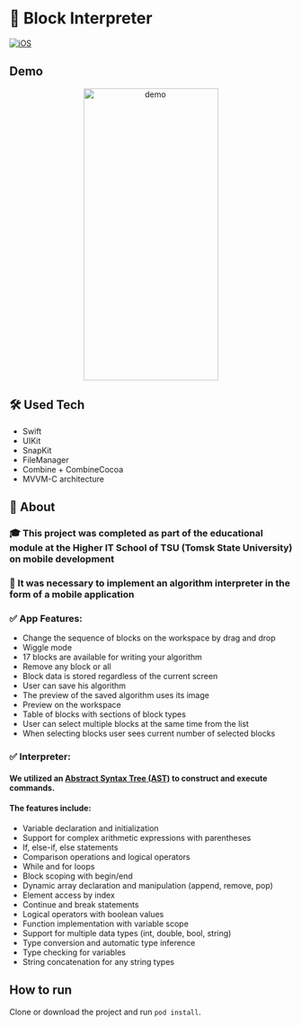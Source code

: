 # 🔳 Block Interpreter

[![iOS](https://img.shields.io/badge/platform-iOS-green.svg)](https://github.com/pchelnikov/TheMovies)

## Demo ##
<p align="center">
  <img src="demo.gif" alt="demo"  width="240" height="520">
</p>

## 🛠 Used Tech
- Swift
- UIKit
- SnapKit
- FileManager
- Combine + CombineCocoa
- MVVM-C architecture

## 🎯 About

### 🎓 This project was completed as part of the educational module at the Higher IT School of TSU (Tomsk State University) on mobile development

### 📱 It was necessary to implement an algorithm interpreter in the form of a mobile application 

### ✅ App Features:

* Change the sequence of blocks on the workspace by drag and drop
* Wiggle mode
* 17 blocks are available for writing your algorithm
* Remove any block or all
* Block data is stored regardless of the current screen
* User can save his algorithm
* The preview of the saved algorithm uses its image
* Preview on the workspace
* Table of blocks with sections of block types
* User can select multiple blocks at the same time from the list 
* When selecting blocks user sees current number of selected blocks

### ✅ Interpreter:
#### We utilized an [Abstract Syntax Tree (AST)](https://en.wikipedia.org/wiki/Abstract_syntax_tree) to construct and execute commands.
#### The features include:

* Variable declaration and initialization
* Support for complex arithmetic expressions with parentheses
* If, else-if, else statements
* Comparison operations and logical operators
* While and for loops
* Block scoping with begin/end
* Dynamic array declaration and manipulation (append, remove, pop)
* Element access by index
* Continue and break statements
* Logical operators with boolean values
* Function implementation with variable scope
* Support for multiple data types (int, double, bool, string)
* Type conversion and automatic type inference
* Type checking for variables
* String concatenation for any string types

## How to run

Clone or download the project and run `pod install`.

